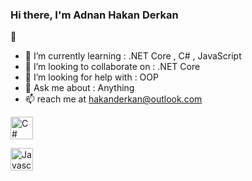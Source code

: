 ### Hi there, I'm Adnan Hakan Derkan
 👋 







- 🌱 I’m currently learning : .NET Core , C# , JavaScript
- 👯 I’m looking to collaborate on : .NET Core
- 🤔 I’m looking for help with : OOP
- 💬 Ask me about : Anything
- 📫  reach me at hakanderkan@outlook.com



<p align="left">

<a href="https://docs.microsoft.com/en-us/dotnet/csharp/" target="_blank" rel="noreferrer"><img src="https://raw.githubusercontent.com/danielcranney/readme-generator/main/public/icons/skills/csharp-colored.svg" width="36" height="36" alt="C#" /></a>

<a href="https://developer.mozilla.org/en-US/docs/Web/JavaScript" target="_blank" rel="noreferrer"><img src="https://raw.githubusercontent.com/danielcranney/readme-generator/main/public/icons/skills/javascript-colored.svg" width="36" height="36" alt="Javascript" /></a>

</p>
